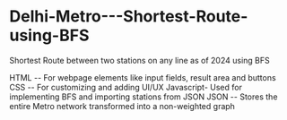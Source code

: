 # Delhi-Metro---Shortest-Route-using-BFS
Shortest Route between two stations on any line as of 2024 using BFS 

HTML -- For webpage elements like input fields, result area and buttons
CSS -- For customizing and adding UI/UX
Javascript- Used for implementing BFS and importing stations from JSON
JSON -- Stores the entire Metro network transformed into a non-weighted graph 
